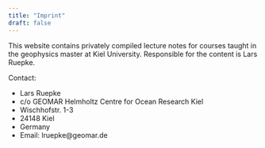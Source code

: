 ```yaml
---
title: "Imprint"
draft: false
---
```


This website contains privately compiled lecture notes for courses taught in the geophysics master at Kiel University. Responsible for the content is Lars Ruepke.

Contact:
<ul>
  <li>Lars Ruepke</li>
  <li>c/o GEOMAR Helmholtz Centre for Ocean Research Kiel</li>
  <li>Wischhofstr. 1-3</li>
  <li>24148 Kiel</li>
  <li>Germany</li>
  <li>Email: lruepke@geomar.de</li>
</ul

